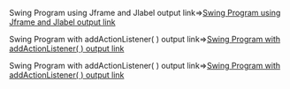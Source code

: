 Swing Program using Jframe and Jlabel output link=>[Swing Program using Jframe and Jlabel output link](https://github.com/poojaK853/JavaPrograms/blob/main/p4_a.png)

Swing Program with addActionListener( ) output link=>[Swing Program with addActionListener( ) output link](https://github.com/poojaK853/JavaPrograms/blob/main/p4_b.png)

Swing Program with addActionListener( ) output link=>[Swing Program with addActionListener( ) output link](https://github.com/poojaK853/JavaPrograms/blob/main/p4_c.jpg)

